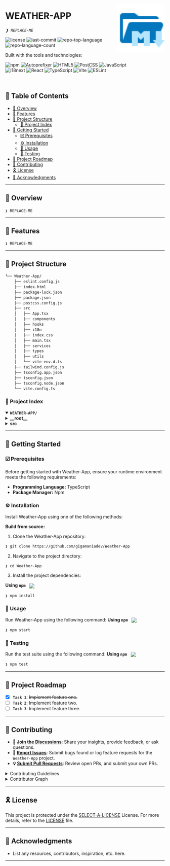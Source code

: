 <div align="left" style="position: relative;">
<img src="https://raw.githubusercontent.com/PKief/vscode-material-icon-theme/ec559a9f6bfd399b82bb44393651661b08aaf7ba/icons/folder-markdown-open.svg" align="right" width="30%" style="margin: -20px 0 0 20px;">
<h1>WEATHER-APP</h1>
<p align="left">
    <em><code>❯ REPLACE-ME</code></em>
</p>
<p align="left">
    <img src="https://img.shields.io/github/license/gigamaniadev/Weather-App?style=flat&logo=opensourceinitiative&logoColor=white&color=6200ff" alt="license">
    <img src="https://img.shields.io/github/last-commit/gigamaniadev/Weather-App?style=flat&logo=git&logoColor=white&color=6200ff" alt="last-commit">
    <img src="https://img.shields.io/github/languages/top/gigamaniadev/Weather-App?style=flat&color=6200ff" alt="repo-top-language">
    <img src="https://img.shields.io/github/languages/count/gigamaniadev/Weather-App?style=flat&color=6200ff" alt="repo-language-count">
</p>
<p align="left">Built with the tools and technologies:</p>
<p align="left">
    <img src="https://img.shields.io/badge/npm-CB3837.svg?style=flat&logo=npm&logoColor=white" alt="npm">
    <img src="https://img.shields.io/badge/Autoprefixer-DD3735.svg?style=flat&logo=Autoprefixer&logoColor=white" alt="Autoprefixer">
    <img src="https://img.shields.io/badge/HTML5-E34F26.svg?style=flat&logo=HTML5&logoColor=white" alt="HTML5">
    <img src="https://img.shields.io/badge/PostCSS-DD3A0A.svg?style=flat&logo=PostCSS&logoColor=white" alt="PostCSS">
    <img src="https://img.shields.io/badge/JavaScript-F7DF1E.svg?style=flat&logo=JavaScript&logoColor=black" alt="JavaScript">
    <br>
    <img src="https://img.shields.io/badge/i18next-26A69A.svg?style=flat&logo=i18next&logoColor=white" alt="i18next">
    <img src="https://img.shields.io/badge/React-61DAFB.svg?style=flat&logo=React&logoColor=black" alt="React">
    <img src="https://img.shields.io/badge/TypeScript-3178C6.svg?style=flat&logo=TypeScript&logoColor=white" alt="TypeScript">
    <img src="https://img.shields.io/badge/Vite-646CFF.svg?style=flat&logo=Vite&logoColor=white" alt="Vite">
    <img src="https://img.shields.io/badge/ESLint-4B32C3.svg?style=flat&logo=ESLint&logoColor=white" alt="ESLint">
</p>
</div>
<br clear="right">

## 🔗 Table of Contents

- [📍 Overview](#-overview)
- [👾 Features](#-features)
- [📁 Project Structure](#-project-structure)
  - [📂 Project Index](#-project-index)
- [🚀 Getting Started](#-getting-started)
  - [☑️ Prerequisites](#-prerequisites)
  - [⚙️ Installation](#-installation)
  - [🤖 Usage](#🤖-usage)
  - [🧪 Testing](#🧪-testing)
- [📌 Project Roadmap](#-project-roadmap)
- [🔰 Contributing](#-contributing)
- [🎗 License](#-license)
- [🙌 Acknowledgments](#-acknowledgments)

---

## 📍 Overview

<code>❯ REPLACE-ME</code>

---

## 👾 Features

<code>❯ REPLACE-ME</code>

---

## 📁 Project Structure

```sh
└── Weather-App/
    ├── eslint.config.js
    ├── index.html
    ├── package-lock.json
    ├── package.json
    ├── postcss.config.js
    ├── src
    │   ├── App.tsx
    │   ├── components
    │   ├── hooks
    │   ├── i18n
    │   ├── index.css
    │   ├── main.tsx
    │   ├── services
    │   ├── types
    │   ├── utils
    │   └── vite-env.d.ts
    ├── tailwind.config.js
    ├── tsconfig.app.json
    ├── tsconfig.json
    ├── tsconfig.node.json
    └── vite.config.ts
```

### 📂 Project Index

<details open>
    <summary><b><code>WEATHER-APP/</code></b></summary>
    <details> <!-- __root__ Submodule -->
        <summary><b>__root__</b></summary>
        <blockquote>
            <table>
            <tr>
                <td><b><a href='https://github.com/gigamaniadev/Weather-App/blob/master/postcss.config.js'>postcss.config.js</a></b></td>
                <td><code>❯ REPLACE-ME</code></td>
            </tr>
            <tr>
                <td><b><a href='https://github.com/gigamaniadev/Weather-App/blob/master/tsconfig.node.json'>tsconfig.node.json</a></b></td>
                <td><code>❯ REPLACE-ME</code></td>
            </tr>
            <tr>
                <td><b><a href='https://github.com/gigamaniadev/Weather-App/blob/master/package-lock.json'>package-lock.json</a></b></td>
                <td><code>❯ REPLACE-ME</code></td>
            </tr>
            <tr>
                <td><b><a href='https://github.com/gigamaniadev/Weather-App/blob/master/tsconfig.json'>tsconfig.json</a></b></td>
                <td><code>❯ REPLACE-ME</code></td>
            </tr>
            <tr>
                <td><b><a href='https://github.com/gigamaniadev/Weather-App/blob/master/tailwind.config.js'>tailwind.config.js</a></b></td>
                <td><code>❯ REPLACE-ME</code></td>
            </tr>
            <tr>
                <td><b><a href='https://github.com/gigamaniadev/Weather-App/blob/master/tsconfig.app.json'>tsconfig.app.json</a></b></td>
                <td><code>❯ REPLACE-ME</code></td>
            </tr>
            <tr>
                <td><b><a href='https://github.com/gigamaniadev/Weather-App/blob/master/package.json'>package.json</a></b></td>
                <td><code>❯ REPLACE-ME</code></td>
            </tr>
            <tr>
                <td><b><a href='https://github.com/gigamaniadev/Weather-App/blob/master/vite.config.ts'>vite.config.ts</a></b></td>
                <td><code>❯ REPLACE-ME</code></td>
            </tr>
            <tr>
                <td><b><a href='https://github.com/gigamaniadev/Weather-App/blob/master/index.html'>index.html</a></b></td>
                <td><code>❯ REPLACE-ME</code></td>
            </tr>
            <tr>
                <td><b><a href='https://github.com/gigamaniadev/Weather-App/blob/master/eslint.config.js'>eslint.config.js</a></b></td>
                <td><code>❯ REPLACE-ME</code></td>
            </tr>
            </table>
        </blockquote>
    </details>
    <details> <!-- src Submodule -->
        <summary><b>src</b></summary>
        <blockquote>
            <table>
            <tr>
                <td><b><a href='https://github.com/gigamaniadev/Weather-App/blob/master/src/main.tsx'>main.tsx</a></b></td>
                <td><code>❯ REPLACE-ME</code></td>
            </tr>
            <tr>
                <td><b><a href='https://github.com/gigamaniadev/Weather-App/blob/master/src/index.css'>index.css</a></b></td>
                <td><code>❯ REPLACE-ME</code></td>
            </tr>
            <tr>
                <td><b><a href='https://github.com/gigamaniadev/Weather-App/blob/master/src/App.tsx'>App.tsx</a></b></td>
                <td><code>❯ REPLACE-ME</code></td>
            </tr>
            <tr>
                <td><b><a href='https://github.com/gigamaniadev/Weather-App/blob/master/src/vite-env.d.ts'>vite-env.d.ts</a></b></td>
                <td><code>❯ REPLACE-ME</code></td>
            </tr>
            </table>
            <details>
                <summary><b>types</b></summary>
                <blockquote>
                    <table>
                    <tr>
                        <td><b><a href='https://github.com/gigamaniadev/Weather-App/blob/master/src/types/index.ts'>index.ts</a></b></td>
                        <td><code>❯ REPLACE-ME</code></td>
                    </tr>
                    </table>
                </blockquote>
            </details>
            <details>
                <summary><b>components</b></summary>
                <blockquote>
                    <details>
                        <summary><b>weather</b></summary>
                        <blockquote>
                            <table>
                            <tr>
                                <td><b><a href='https://github.com/gigamaniadev/Weather-App/blob/master/src/components/weather/CurrentWeather.tsx'>CurrentWeather.tsx</a></b></td>
                                <td><code>❯ REPLACE-ME</code></td>
                            </tr>
                            <tr>
                                <td><b><a href='https://github.com/gigamaniadev/Weather-App/blob/master/src/components/weather/TomorrowWeather.tsx'>TomorrowWeather.tsx</a></b></td>
                                <td><code>❯ REPLACE-ME</code></td>
                            </tr>
                            <tr>
                                <td><b><a href='https://github.com/gigamaniadev/Weather-App/blob/master/src/components/weather/MajorCities.tsx'>MajorCities.tsx</a></b></td>
                                <td><code>❯ REPLACE-ME</code></td>
                            </tr>
                            <tr>
                                <td><b><a href='https://github.com/gigamaniadev/Weather-App/blob/master/src/components/weather/HourlyForecast.tsx'>HourlyForecast.tsx</a></b></td>
                                <td><code>❯ REPLACE-ME</code></td>
                            </tr>
                            <tr>
                                <td><b><a href='https://github.com/gigamaniadev/Weather-App/blob/master/src/components/weather/AirQuality.tsx'>AirQuality.tsx</a></b></td>
                                <td><code>❯ REPLACE-ME</code></td>
                            </tr>
                            <tr>
                                <td><b><a href='https://github.com/gigamaniadev/Weather-App/blob/master/src/components/weather/WeeklyForecast.tsx'>WeeklyForecast.tsx</a></b></td>
                                <td><code>❯ REPLACE-ME</code></td>
                            </tr>
                            <tr>
                                <td><b><a href='https://github.com/gigamaniadev/Weather-App/blob/master/src/components/weather/WeatherAlert.tsx'>WeatherAlert.tsx</a></b></td>
                                <td><code>❯ REPLACE-ME</code></td>
                            </tr>
                            </table>
                        </blockquote>
                    </details>
                    <details>
                        <summary><b>search</b></summary>
                        <blockquote>
                            <table>
                            <tr>
                                <td><b><a href='https://github.com/gigamaniadev/Weather-App/blob/master/src/components/search/SearchBox.tsx'>SearchBox.tsx</a></b></td>
                                <td><code>❯ REPLACE-ME</code></td>
                            </tr>
                            </table>
                        </blockquote>
                    </details>
                    <details>
                        <summary><b>layout</b></summary>
                        <blockquote>
                            <table>
                            <tr>
                                <td><b><a href='https://github.com/gigamaniadev/Weather-App/blob/master/src/components/layout/Footer.tsx'>Footer.tsx</a></b></td>
                                <td><code>❯ REPLACE-ME</code></td>
                            </tr>
                            <tr>
                                <td><b><a href='https://github.com/gigamaniadev/Weather-App/blob/master/src/components/layout/Navigation.tsx'>Navigation.tsx</a></b></td>
                                <td><code>❯ REPLACE-ME</code></td>
                            </tr>
                            <tr>
                                <td><b><a href='https://github.com/gigamaniadev/Weather-App/blob/master/src/components/layout/Header.tsx'>Header.tsx</a></b></td>
                                <td><code>❯ REPLACE-ME</code></td>
                            </tr>
                            </table>
                        </blockquote>
                    </details>
                    <details>
                        <summary><b>settings</b></summary>
                        <blockquote>
                            <table>
                            <tr>
                                <td><b><a href='https://github.com/gigamaniadev/Weather-App/blob/master/src/components/settings/SettingsModal.tsx'>SettingsModal.tsx</a></b></td>
                                <td><code>❯ REPLACE-ME</code></td>
                            </tr>
                            </table>
                        </blockquote>
                    </details>
                    <details>
                        <summary><b>ui</b></summary>
                        <blockquote>
                            <table>
                            <tr>
                                <td><b><a href='https://github.com/gigamaniadev/Weather-App/blob/master/src/components/ui/Skeleton.tsx'>Skeleton.tsx</a></b></td>
                                <td><code>❯ REPLACE-ME</code></td>
                            </tr>
                            </table>
                        </blockquote>
                    </details>
                </blockquote>
            </details>
            <details>
                <summary><b>hooks</b></summary>
                <blockquote>
                    <table>
                    <tr>
                        <td><b><a href='https://github.com/gigamaniadev/Weather-App/blob/master/src/hooks/useDebounce.ts'>useDebounce.ts</a></b></td>
                        <td><code>❯ REPLACE-ME</code></td>
                    </tr>
                    </table>
                </blockquote>
            </details>
            <details>
                <summary><b>i18n</b></summary>
                <blockquote>
                    <table>
                    <tr>
                        <td><b><a href='https://github.com/gigamaniadev/Weather-App/blob/master/src/i18n/index.ts'>index.ts</a></b></td>
                        <td><code>❯ REPLACE-ME</code></td>
                    </tr>
                    </table>
                    <details>
                        <summary><b>locales</b></summary>
                        <blockquote>
                            <table>
                            <tr>
                                <td><b><a href='https://github.com/gigamaniadev/Weather-App/blob/master/src/i18n/locales/fr.json'>fr.json</a></b></td>
                                <td><code>❯ REPLACE-ME</code></td>
                            </tr>
                            <tr>
                                <td><b><a href='https://github.com/gigamaniadev/Weather-App/blob/master/src/i18n/locales/en.json'>en.json</a></b></td>
                                <td><code>❯ REPLACE-ME</code></td>
                            </tr>
                            <tr>
                                <td><b><a href='https://github.com/gigamaniadev/Weather-App/blob/master/src/i18n/locales/ka.json'>ka.json</a></b></td>
                                <td><code>❯ REPLACE-ME</code></td>
                            </tr>
                            <tr>
                                <td><b><a href='https://github.com/gigamaniadev/Weather-App/blob/master/src/i18n/locales/es.json'>es.json</a></b></td>
                                <td><code>❯ REPLACE-ME</code></td>
                            </tr>
                            </table>
                        </blockquote>
                    </details>
                </blockquote>
            </details>
            <details>
                <summary><b>utils</b></summary>
                <blockquote>
                    <table>
                    <tr>
                        <td><b><a href='https://github.com/gigamaniadev/Weather-App/blob/master/src/utils/weatherUtils.ts'>weatherUtils.ts</a></b></td>
                        <td><code>❯ REPLACE-ME</code></td>
                    </tr>
                    <tr>
                        <td><b><a href='https://github.com/gigamaniadev/Weather-App/blob/master/src/utils/dateUtils.ts'>dateUtils.ts</a></b></td>
                        <td><code>❯ REPLACE-ME</code></td>
                    </tr>
                    <tr>
                        <td><b><a href='https://github.com/gigamaniadev/Weather-App/blob/master/src/utils/temperatureUtils.ts'>temperatureUtils.ts</a></b></td>
                        <td><code>❯ REPLACE-ME</code></td>
                    </tr>
                    <tr>
                        <td><b><a href='https://github.com/gigamaniadev/Weather-App/blob/master/src/utils/windSpeedUtils.ts'>windSpeedUtils.ts</a></b></td>
                        <td><code>❯ REPLACE-ME</code></td>
                    </tr>
                    </table>
                </blockquote>
            </details>
            <details>
                <summary><b>services</b></summary>
                <blockquote>
                    <table>
                    <tr>
                        <td><b><a href='https://github.com/gigamaniadev/Weather-App/blob/master/src/services/weatherService.ts'>weatherService.ts</a></b></td>
                        <td><code>❯ REPLACE-ME</code></td>
                    </tr>
                    </table>
                </blockquote>
            </details>
        </blockquote>
    </details>
</details>

---

## 🚀 Getting Started

### ☑️ Prerequisites

Before getting started with Weather-App, ensure your runtime environment meets the following requirements:

- **Programming Language:** TypeScript
- **Package Manager:** Npm

### ⚙️ Installation

Install Weather-App using one of the following methods:

**Build from source:**

1. Clone the Weather-App repository:

```sh
❯ git clone https://github.com/gigamaniadev/Weather-App
```

2. Navigate to the project directory:

```sh
❯ cd Weather-App
```

3. Install the project dependencies:

**Using `npm`** &nbsp; [<img align="center" src="https://img.shields.io/badge/npm-CB3837.svg?style={badge_style}&logo=npm&logoColor=white" />](https://www.npmjs.com/)

```sh
❯ npm install
```

### 🤖 Usage

Run Weather-App using the following command:
**Using `npm`** &nbsp; [<img align="center" src="https://img.shields.io/badge/npm-CB3837.svg?style={badge_style}&logo=npm&logoColor=white" />](https://www.npmjs.com/)

```sh
❯ npm start
```

### 🧪 Testing

Run the test suite using the following command:
**Using `npm`** &nbsp; [<img align="center" src="https://img.shields.io/badge/npm-CB3837.svg?style={badge_style}&logo=npm&logoColor=white" />](https://www.npmjs.com/)

```sh
❯ npm test
```

---

## 📌 Project Roadmap

- [x] **`Task 1`**: <strike>Implement feature one.</strike>
- [ ] **`Task 2`**: Implement feature two.
- [ ] **`Task 3`**: Implement feature three.

---

## 🔰 Contributing

- **💬 [Join the Discussions](https://github.com/gigamaniadev/Weather-App/discussions)**: Share your insights, provide feedback, or ask questions.
- **🐛 [Report Issues](https://github.com/gigamaniadev/Weather-App/issues)**: Submit bugs found or log feature requests for the `Weather-App` project.
- **💡 [Submit Pull Requests](https://github.com/gigamaniadev/Weather-App/blob/main/CONTRIBUTING.md)**: Review open PRs, and submit your own PRs.

<details closed>
<summary>Contributing Guidelines</summary>

1. **Fork the Repository**: Start by forking the project repository to your github account.
2. **Clone Locally**: Clone the forked repository to your local machine using a git client.
   ```sh
   git clone https://github.com/gigamaniadev/Weather-App
   ```
3. **Create a New Branch**: Always work on a new branch, giving it a descriptive name.
   ```sh
   git checkout -b new-feature-x
   ```
4. **Make Your Changes**: Develop and test your changes locally.
5. **Commit Your Changes**: Commit with a clear message describing your updates.
   ```sh
   git commit -m 'Implemented new feature x.'
   ```
6. **Push to github**: Push the changes to your forked repository.
   ```sh
   git push origin new-feature-x
   ```
7. **Submit a Pull Request**: Create a PR against the original project repository. Clearly describe the changes and their motivations.
8. **Review**: Once your PR is reviewed and approved, it will be merged into the main branch. Congratulations on your contribution!
</details>

<details closed>
<summary>Contributor Graph</summary>
<br>
<p align="left">
   <a href="https://github.com{/gigamaniadev/Weather-App/}graphs/contributors">
      <img src="https://contrib.rocks/image?repo=gigamaniadev/Weather-App">
   </a>
</p>
</details>

---

## 🎗 License

This project is protected under the [SELECT-A-LICENSE](https://choosealicense.com/licenses) License. For more details, refer to the [LICENSE](https://choosealicense.com/licenses/) file.

---

## 🙌 Acknowledgments

- List any resources, contributors, inspiration, etc. here.

---
